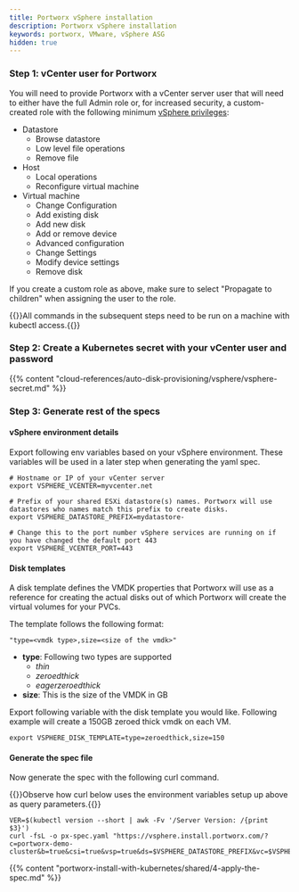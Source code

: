 ```yaml
---
title: Portworx vSphere installation
description: Portworx vSphere installation
keywords: portworx, VMware, vSphere ASG
hidden: true
---
```


### Step 1: vCenter user for Portworx

You will need to provide Portworx with a vCenter server user that will need to either have the full Admin role or, for increased security, a custom-created role with the following minimum [vSphere privileges](https://docs.vmware.com/en/VMware-vSphere/6.7/com.vmware.vsphere.security.doc/GUID-FEAB5DF5-F7A2-412D-BF3D-7420A355AE8F.html):

* Datastore
    * Browse datastore
    * Low level file operations
    * Remove file
* Host
    * Local operations
    * Reconfigure virtual machine
* Virtual machine
    * Change Configuration
    * Add existing disk
    * Add new disk
    * Add or remove device
    * Advanced configuration
    * Change Settings
    * Modify device settings
    * Remove disk

If you create a custom role as above, make sure to select "Propagate to children" when assigning the user to the role.

{{<info>}}All commands in the subsequent steps need to be run on a machine with kubectl access.{{</info>}}

### Step 2: Create a Kubernetes secret with your vCenter user and password

{{% content "cloud-references/auto-disk-provisioning/vsphere/vsphere-secret.md" %}}

### Step 3: Generate rest of the specs

#### vSphere environment details

Export following env variables based on your vSphere environment. These variables will be used in a later step when generating the yaml spec.

```text
# Hostname or IP of your vCenter server
export VSPHERE_VCENTER=myvcenter.net

# Prefix of your shared ESXi datastore(s) names. Portworx will use datastores who names match this prefix to create disks.
export VSPHERE_DATASTORE_PREFIX=mydatastore-

# Change this to the port number vSphere services are running on if you have changed the default port 443
export VSPHERE_VCENTER_PORT=443
```

#### Disk templates

A disk template defines the VMDK properties that Portworx will use as a reference for creating the actual disks out of which Portworx will create the virtual volumes for your PVCs.

The template follows the following format:

```
"type=<vmdk type>,size=<size of the vmdk>"
```

- __type__: Following two types are supported
  - _thin_
  - _zeroedthick_
  - _eagerzeroedthick_
- __size__: This is the size of the VMDK in GB

Export following variable with the disk template you would like. Following example will create a 150GB zeroed thick vmdk on each VM.

```text
export VSPHERE_DISK_TEMPLATE=type=zeroedthick,size=150
```

#### Generate the spec file

Now generate the spec with the following curl command.

{{<info>}}Observe how curl below uses the environment variables setup up above as query parameters.{{</info>}}

```text
VER=$(kubectl version --short | awk -Fv '/Server Version: /{print $3}')
curl -fsL -o px-spec.yaml "https://vsphere.install.portworx.com/?c=portworx-demo-cluster&b=true&csi=true&vsp=true&ds=$VSPHERE_DATASTORE_PREFIX&vc=$VSPHERE_VCENTER&s=%22$VSPHERE_DISK_TEMPLATE%22&md=type=zeroedthick,size=150"
```

{{% content "portworx-install-with-kubernetes/shared/4-apply-the-spec.md" %}}